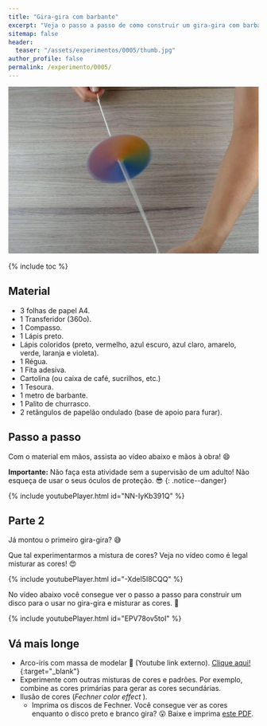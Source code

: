 ```yaml
---
title: "Gira-gira com barbante"
excerpt: "Veja o passo a passo de como construir um gira-gira com barbante."
sitemap: false
header: 
  teaser: "/assets/experimentos/0005/thumb.jpg" 
author_profile: false
permalink: /experimento/0005/
---
```

![Spinner LED](/assets/experimentos/0005/thumb.jpg)

{% include toc %}

## Material
* 3 folhas de papel A4.
* 1 Transferidor (360o).
* 1 Compasso.
* 1 Lápis preto.
* Lápis coloridos (preto, vermelho, azul escuro, azul claro, amarelo, verde, laranja e violeta).
* 1 Régua.
* 1 Fita adesiva.
* Cartolina (ou caixa de café, sucrilhos, etc.)
* 1 Tesoura.
* 1 metro de barbante. 
* 1 Palito de churrasco.
* 2 retângulos de papelão ondulado (base de apoio para furar).

## Passo a passo
Com o material em mãos, assista ao vídeo abaixo e mãos à obra! :smile:

**Importante:** Não faça esta atividade sem a supervisão de um adulto! Não esqueça de usar o seus óculos de proteção. :sunglasses:
{: .notice--danger}

{% include youtubePlayer.html id="NN-IyKb391Q" %}

## Parte 2
Já montou o primeiro gira-gira? :sweat_smile:

Que tal experimentarmos a mistura de cores? Veja no vídeo como é legal misturar as cores! :heart_eyes:

{% include youtubePlayer.html id="-Xdel5I8CQQ" %}
<br>

No vídeo abaixo você consegue ver o passo a passo para construir um disco para o usar no gira-gira e misturar as cores. :dart:

{% include youtubePlayer.html id="EPV78ov5toI" %}

## Vá mais longe
* Arco-íris com massa de modelar :link: (Youtube link externo). [Clique aqui!](https://youtu.be/GAfqaJ7xdRw){:target="_blank"}
* Experimente com outras misturas de cores e padrões. Por exemplo, combine as cores primárias para gerar as cores secundárias.
* Ilusão de cores (*Fechner color effect* ). 
  * Imprima os discos de Fechner. Você consegue ver as cores enquanto o disco preto e branco gira? :open_mouth: Baixe e imprima [este PDF](/assets/experimentos/0005/Fechner.pdf).



